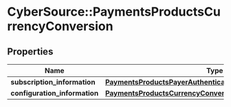 # CyberSource::PaymentsProductsCurrencyConversion

## Properties
Name | Type | Description | Notes
------------ | ------------- | ------------- | -------------
**subscription_information** | [**PaymentsProductsPayerAuthenticationSubscriptionInformation**](PaymentsProductsPayerAuthenticationSubscriptionInformation.md) |  | [optional] 
**configuration_information** | [**PaymentsProductsCurrencyConversionConfigurationInformation**](PaymentsProductsCurrencyConversionConfigurationInformation.md) |  | [optional] 


